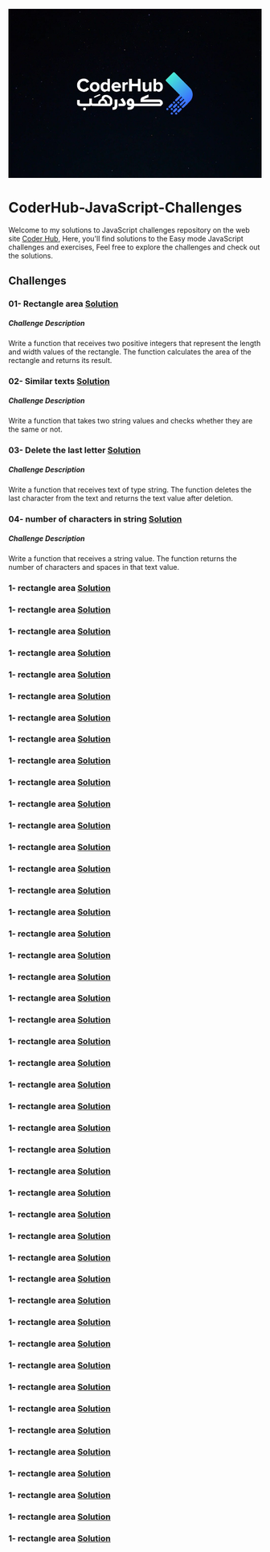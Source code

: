 ![logo](Logo.png)

# CoderHub-JavaScript-Challenges

Welcome to my solutions to JavaScript challenges repository on the web site [Coder Hub](https://coderhub.sa/), Here, you'll find solutions to the Easy mode JavaScript challenges and exercises,
Feel free to explore the challenges and check out the solutions.

## Challenges

### 01- Rectangle area [Solution](https://github.com/samuadda/CoderHub-JavaScript-Challenges/blob/main/JavaScript_easy_level/1_Rectangle_area.js)

##### Challenge Description

Write a function that receives two positive integers that represent the length and width values of the rectangle. The function calculates the area of the rectangle and returns its result.

### 02- Similar texts [Solution]()

##### Challenge Description

Write a function that takes two string values and checks whether they are the same or not.

### 03- Delete the last letter [Solution]()

##### Challenge Description

Write a function that receives text of type string. The function deletes the last character from the text and returns the text value after deletion.

### 04- number of characters in string [Solution]()

##### Challenge Description

Write a function that receives a string value. The function returns the number of characters and spaces in that text value.

### 1- rectangle area [Solution]()

### 1- rectangle area [Solution]()

### 1- rectangle area [Solution]()

### 1- rectangle area [Solution]()

### 1- rectangle area [Solution]()

### 1- rectangle area [Solution]()

### 1- rectangle area [Solution]()

### 1- rectangle area [Solution]()

### 1- rectangle area [Solution]()

### 1- rectangle area [Solution]()

### 1- rectangle area [Solution]()

### 1- rectangle area [Solution]()

### 1- rectangle area [Solution]()

### 1- rectangle area [Solution]()

### 1- rectangle area [Solution]()

### 1- rectangle area [Solution]()

### 1- rectangle area [Solution]()

### 1- rectangle area [Solution]()

### 1- rectangle area [Solution]()

### 1- rectangle area [Solution]()

### 1- rectangle area [Solution]()

### 1- rectangle area [Solution]()

### 1- rectangle area [Solution]()

### 1- rectangle area [Solution]()

### 1- rectangle area [Solution]()

### 1- rectangle area [Solution]()

### 1- rectangle area [Solution]()

### 1- rectangle area [Solution]()

### 1- rectangle area [Solution]()

### 1- rectangle area [Solution]()

### 1- rectangle area [Solution]()

### 1- rectangle area [Solution]()

### 1- rectangle area [Solution]()

### 1- rectangle area [Solution]()

### 1- rectangle area [Solution]()

### 1- rectangle area [Solution]()

### 1- rectangle area [Solution]()

### 1- rectangle area [Solution]()

### 1- rectangle area [Solution]()

### 1- rectangle area [Solution]()

### 1- rectangle area [Solution]()

### 1- rectangle area [Solution]()

### 1- rectangle area [Solution]()

### 1- rectangle area [Solution]()

### 1- rectangle area [Solution]()
